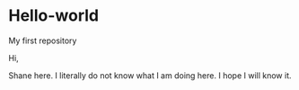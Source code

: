 # Hello-world
My first repository

Hi,

Shane here. I literally do not know what I am doing here. I hope I will know it.
